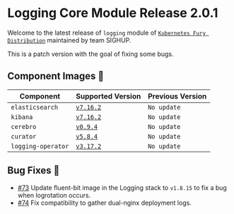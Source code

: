 # Logging Core Module Release 2.0.1

Welcome to the latest release of `logging` module of [`Kubernetes Fury
Distribution`](https://github.com/sighupio/fury-distribution) maintained by team
SIGHUP.

This is a patch version with the goal of fixing some bugs.

## Component Images 🚢

| Component          | Supported Version                                                                                      | Previous Version |
|--------------------|--------------------------------------------------------------------------------------------------------|------------------|
| `elasticsearch`    | [`v7.16.2`](https://www.elastic.co/guide/en/elasticsearch/reference/current/release-notes-7.16.3.html) | `No update`      |
| `kibana`           | [`v7.16.2`](https://www.elastic.co/guide/en/kibana/current/release-notes-7.16.2.html)                  | `No update`      |
| `cerebro`          | [`v0.9.4`](https://github.com/lmenezes/cerebro/releases/tag/v0.9.4)                                    | `No update`      |
| `curator`          | [`v5.8.4`](https://github.com/elastic/curator/releases/tag/v5.8.4)                                     | `No update`      |
| `logging-operator` | [`v3.17.2`](https://github.com/banzaicloud/logging-operator/releases/tag/3.17.2)                       | `No update`      |

## Bug Fixes 🐛

- [#73](https://github.com/sighupio/fury-kubernetes-logging/issues/73) Update fluent-bit image in the Logging stack to
  `v1.8.15` to fix a bug when logrotation occurs.
- [#74](https://github.com/sighupio/fury-kubernetes-logging/issues/74) Fix compatibility to gather dual-nginx deployment
  logs.






